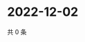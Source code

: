 # 2022-12-02

共 0 条

<!-- BEGIN WEIBO -->
<!-- 最后更新时间 Fri Dec 02 2022 13:00:50 GMT+0800 (China Standard Time) -->

<!-- END WEIBO -->
